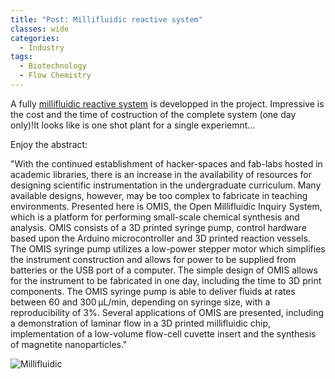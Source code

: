 ```yaml
---
title: "Post: Millifluidic reactive system"
classes: wide
categories:
  - Industry
tags:
  - Biotechnology
  - Flow Chemistry
---
```

A fully [millifluidic reactive system](https://www.sciencedirect.com/science/article/pii/S246806721830052X) is developped in the project. Impressive is the cost and the time of costruction of the complete system (one day only)!It looks like is one shot plant for a single experiemnt...

Enjoy the abstract:

"With the continued establishment of hacker-spaces and fab-labs hosted in academic libraries, there is an increase in the availability of resources for designing scientific instrumentation in the undergraduate curriculum. Many available designs, however, may be too complex to fabricate in teaching environments. Presented here is OMIS, the Open Millifluidic Inquiry System, which is a platform for performing small-scale chemical synthesis and analysis. OMIS consists of a 3D printed syringe pump, control hardware based upon the Arduino microcontroller and 3D printed reaction vessels. The OMIS syringe pump utilizes a low-power stepper motor which simplifies the instrument construction and allows for power to be supplied from batteries or the USB port of a computer. The simple design of OMIS allows for the instrument to be fabricated in one day, including the time to 3D print components. The OMIS syringe pump is able to deliver fluids at rates between 60 and 300 μL/min, depending on syringe size, with a reproducibility of 3%. Several applications of OMIS are presented, including a demonstration of laminar flow in a 3D printed millifluidic chip, implementation of a low-volume flow-cell cuvette insert and the synthesis of magnetite nanoparticles."

![Millifluidic](https://ars.els-cdn.com/content/image/1-s2.0-S246806721830052X-ga1.jpg)

